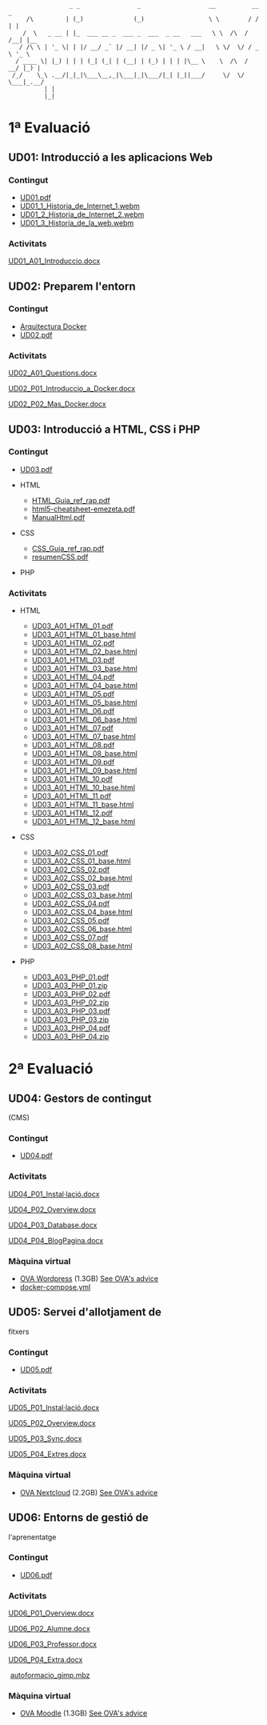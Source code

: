 ```
                 _ _                _                   __          __  _     
     /\         | (_)              (_)                  \ \        / / | |    
    /  \   _ __ | |_  ___ __ _  ___ _  ___  _ __   ___   \ \  /\  / /__| |__  
   / /\ \ | '_ \| | |/ __/ _` |/ __| |/ _ \| '_ \ / __|   \ \/  \/ / _ \ '_ \ 
  / ____ \| |_) | | | (_| (_| | (__| | (_) | | | |\__ \    \  /\  /  __/ |_) |
 /_/    \_\ .__/|_|_|\___\__,_|\___|_|\___/|_| |_||___/     \/  \/ \___|_.__/ 
          | |                                                                      
          |_|  
```

# 1ª Evaluació

## UD01: Introducció a les aplicacions Web

### Contingut
  - [UD01.pdf](UD01/UD01.pdf)
  - [UD01_1_Historia_de_Internet_1.webm](UD01/UD01_1_Historia_de_Internet_1.webm)
  - [UD01_2_Historia_de_Internet_2.webm](UD01/UD01_2_Historia_de_Internet_2.webm)
  - [UD01_3_Historia_de_la_web.webm](UD01/UD01_3_Historia_de_la_web.webm)

### Activitats
[UD01_A01_Introduccio.docx](UD01/UD01_A01_Introduccio.docx)

## UD02: Preparem l'entorn
### Contingut
  - [Arquitectura Docker](UD02/UD02_1_Aquitectura_Docker.mp4)
  - [UD02.pdf](UD02/UD02.pdf)

### Activitats
[UD02_A01_Questions.docx](UD02/UD02_A01_Questions.docx)

[UD02_P01_Introduccio_a_Docker.docx](UD02/UD02_P01_Introduccio_a_Docker.docx)

[UD02_P02_Mas_Docker.docx](UD02/UD02_P02_Mas_Docker.docx)

## UD03: Introducció a HTML, CSS i PHP

### Contingut

  - [UD03.pdf](UD03/UD03.pdf)
  - HTML
    - [HTML_Guia_ref_rap.pdf](UD03/HTML/HTML_Guia_ref_rap.pdf)
    - [html5-cheatsheet-emezeta.pdf](UD03/HTML/html5-cheatsheet-emezeta.pdf)
    - [ManualHtml.pdf](UD03/HTML/ManualHtml.pdf)
  - CSS
    - [CSS_Guia_ref_rap.pdf](UD03/CSS/CSS_Guia_ref_rap.pdf)
    - [resumenCSS.pdf](UD03/CSS/resumenCSS.pdf)

  - PHP

### Activitats

- HTML
  - [UD03_A01_HTML_01.pdf](UD03/HTML/UD03_A01_HTML_01.pdf)
  - [UD03_A01_HTML_01_base.html](UD03/HTML/UD03_A01_HTML_01_base.html)
  - [UD03_A01_HTML_02.pdf](UD03/HTML/UD03_A01_HTML_02.pdf)
  - [UD03_A01_HTML_02_base.html](UD03/HTML/UD03_A01_HTML_02_base.html)
  - [UD03_A01_HTML_03.pdf](UD03/HTML/UD03_A01_HTML_03.pdf)
  - [UD03_A01_HTML_03_base.html](UD03/HTML/UD03_A01_HTML_03_base.html)
  - [UD03_A01_HTML_04.pdf](UD03/HTML/UD03_A01_HTML_04.pdf)
  - [UD03_A01_HTML_04_base.html](UD03/HTML/UD03_A01_HTML_04_base.html)
  - [UD03_A01_HTML_05.pdf](UD03/HTML/UD03_A01_HTML_05.pdf)
  - [UD03_A01_HTML_05_base.html](UD03/HTML/UD03_A01_HTML_05_base.html)
  - [UD03_A01_HTML_06.pdf](UD03/HTML/UD03_A01_HTML_06.pdf)
  - [UD03_A01_HTML_06_base.html](UD03/HTML/UD03_A01_HTML_06_base.html)
  - [UD03_A01_HTML_07.pdf](UD03/HTML/UD03_A01_HTML_07.pdf)
  - [UD03_A01_HTML_07_base.html](UD03/HTML/UD03_A01_HTML_07_base.html)
  - [UD03_A01_HTML_08.pdf](UD03/HTML/UD03_A01_HTML_08.pdf)
  - [UD03_A01_HTML_08_base.html](UD03/HTML/UD03_A01_HTML_08_base.html)
  - [UD03_A01_HTML_09.pdf](UD03/HTML/UD03_A01_HTML_09.pdf)
  - [UD03_A01_HTML_09_base.html](UD03/HTML/UD03_A01_HTML_09_base.html)
  - [UD03_A01_HTML_10.pdf](UD03/HTML/UD03_A01_HTML_10.pdf)
  - [UD03_A01_HTML_10_base.html](UD03/HTML/UD03_A01_HTML_10_base.html)
  - [UD03_A01_HTML_11.pdf](UD03/HTML/UD03_A01_HTML_11.pdf)
  - [UD03_A01_HTML_11_base.html](UD03/HTML/UD03_A01_HTML_11_base.html)
  - [UD03_A01_HTML_12.pdf](UD03/HTML/UD03_A01_HTML_12.pdf)
  - [UD03_A01_HTML_12_base.html](UD03/HTML/UD03_A01_HTML_12_base.html)
- CSS
  - [UD03_A02_CSS_01.pdf](UD03/CSS/UD03_A02_CSS_01.pdf)
  - [UD03_A02_CSS_01_base.html](UD03/CSS/UD03_A02_CSS_01_base.html)
  - [UD03_A02_CSS_02.pdf](UD03/CSS/UD03_A02_CSS_02.pdf)
  - [UD03_A02_CSS_02_base.html](UD03/CSS/UD03_A02_CSS_02_base.html)
  - [UD03_A02_CSS_03.pdf](UD03/CSS/UD03_A02_CSS_03.pdf)
  - [UD03_A02_CSS_03_base.html](UD03/CSS/UD03_A02_CSS_03_base.html)
  - [UD03_A02_CSS_04.pdf](UD03/CSS/UD03_A02_CSS_04.pdf)
  - [UD03_A02_CSS_04_base.html](UD03/CSS/UD03_A02_CSS_04_base.html)
  - [UD03_A02_CSS_05.pdf](UD03/CSS/UD03_A02_CSS_05.pdf)
  - [UD03_A02_CSS_06_base.html](UD03/CSS/UD03_A02_CSS_06_base.html)
  - [UD03_A02_CSS_07.pdf](UD03/CSS/UD03_A02_CSS_07.pdf)
  - [UD03_A02_CSS_08_base.html](UD03/CSS/UD03_A02_CSS_08_base.html)

- PHP
  - [UD03_A03_PHP_01.pdf](UD03/PHP/UD03_A03_PHP_01.pdf)
  - [UD03_A03_PHP_01.zip](UD03/PHP/UD03_A03_PHP_01.zip)
  - [UD03_A03_PHP_02.pdf](UD03/PHP/UD03_A03_PHP_02.pdf)
  - [UD03_A03_PHP_02.zip](UD03/PHP/UD03_A03_PHP_02.zip)
  - [UD03_A03_PHP_03.pdf](UD03/PHP/UD03_A03_PHP_03.pdf)
  - [UD03_A03_PHP_03.zip](UD03/PHP/UD03_A03_PHP_03.zip)
  - [UD03_A03_PHP_04.pdf](UD03/PHP/UD03_A03_PHP_04.pdf)
  - [UD03_A03_PHP_04.zip](UD03/PHP/UD03_A03_PHP_04.zip)

# 2ª Evaluació

## UD04: Gestors de contingut
(CMS)

### Contingut

  - [UD04.pdf](UD04/UD04.pdf)

### Activitats

[UD04_P01_Instal·lació.docx](UD04/UD04_P01_Instal·lació.docx)

[UD04_P02_Overview.docx](UD04/UD04_P02_Overview.docx)

[UD04_P03_Database.docx](UD04/UD04_P03_Database.docx)

[UD04_P04_BlogPagina.docx](UD04/UD04_P04_BlogPagina.docx)

### Màquina virtual

- [OVA Wordpress](https://archive.org/download/WebApplicationsOVAs/Wordpress_v22.ova) (1.3GB) [See OVA's advice](ovas.md)
- [docker-compose.yml](UD04/docker-compose.yml)

## UD05: Servei d'allotjament de
fitxers

### Contingut

  - [UD05.pdf](UD05/UD05.pdf)

### Activitats

[UD05_P01_Instal·lació.docx](UD05/UD05_P01_Instal·lació.docx)

[UD05_P02_Overview.docx](UD05/UD05_P02_Overview.docx)

[UD05_P03_Sync.docx](UD05/UD05_P03_Sync.docx)

[UD05_P04_Extres.docx](UD05/UD05_P04_Extres.docx)

### Màquina virtual

- [OVA Nextcloud](https://archive.org/download/WebApplicationsOVAs/Nextcloud_v1.2.ova) (2.2GB) [See OVA's advice](ovas.md)

## UD06: Entorns de gestió de
l'aprenentatge

### Contingut

  - [UD06.pdf](UD06/UD06.pdf)

### Activitats

[UD06_P01_Overview.docx](UD06/UD06_P01_Overview.docx)

[UD06_P02_Alumne.docx](UD06/UD06_P02_Alumne.docx)

[UD06_P03_Professor.docx](UD06/UD06_P03_Professor.docx)

[UD06_P04_Extra.docx](UD06/UD06_P04_Extra.docx)

​	[autoformacio_gimp.mbz](UD06/autoformacio_gimp.mbz)

### Màquina virtual

- [OVA Moodle](https://archive.org/download/WebApplicationsOVAs/Moodle_1.0.ova) (1.3GB) [See OVA's advice](ovas.md)
